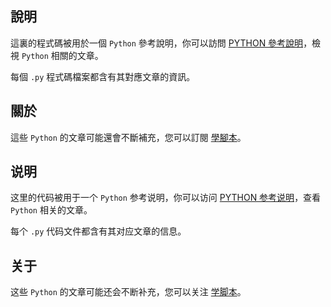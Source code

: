 ## 說明

這裏的程式碼被用於一個 `Python` 參考說明，你可以訪問 [PYTHON 參考說明](https://learnscript.net/zh-hant/python-reference/)，檢視 `Python` 相關的文章。

每個 `.py` 程式碼檔案都含有其對應文章的資訊。

## 關於

這些 `Python` 的文章可能還會不斷補充，您可以訂閱 [學腳本](https://learnscript.net/zh-hant/)。


## 说明

这里的代码被用于一个 `Python` 参考说明，你可以访问 [PYTHON 参考说明](https://learnscript.net/zh/python-reference/)，查看 `Python` 相关的文章。

每个 `.py` 代码文件都含有其对应文章的信息。

## 关于

这些 `Python` 的文章可能还会不断补充，您可以关注 [学脚本](https://learnscript.net/zh/)。
